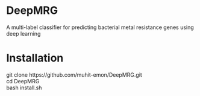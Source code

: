 # DeepMRG
A multi-label classifier for predicting bacterial metal resistance genes using deep learning 
# Installation
git clone https://<i></i>github.com/muhit-emon/DeepMRG.git <br>
cd DeepMRG <br>
bash install.sh <br>
